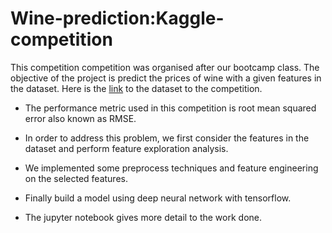 # Wine-prediction:Kaggle-competition

This competition competition was organised after our bootcamp class. The objective of the project is predict the prices of wine with a given features in the dataset. Here is the [link](https://www.kaggle.com/c/ammi-bootcamp-kaggle-competition/data) to the dataset to the competition. 

- The performance metric used in this competition is root mean squared error also known as RMSE. 

- In order to address this problem, we first consider the features in the dataset and perform feature exploration analysis. 

- We implemented some preprocess techniques and feature engineering on the selected features. 

- Finally build a model using deep neural network with tensorflow. 

- The jupyter notebook gives more detail to the work done. 
